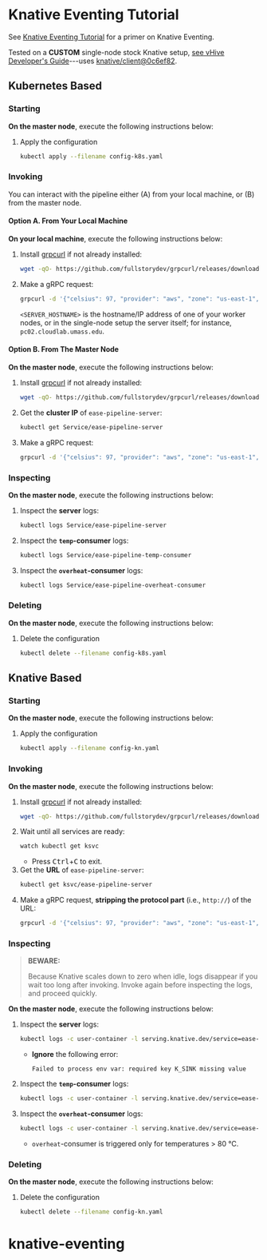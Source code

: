 # Knative Eventing Tutorial
See [Knative Eventing Tutorial](/docs/knative/eventing.md) for a primer on Knative Eventing.

Tested on a **CUSTOM** single-node stock Knative setup, [see vHive Developer's Guide](https://github.com/vhive-serverless/vhive/blob/main/docs/developers_guide.md#testing-stock-knative-images)---uses [knative/client@0c6ef82](https://github.com/knative/client/commit/0c6ef82a56654c9c7677a3d1059f74440324b27c).

## Kubernetes Based
### Starting
**On the master node**, execute the following instructions below:
1. Apply the configuration
   ```bash
   kubectl apply --filename config-k8s.yaml
   ```

### Invoking
You can interact with the pipeline either (A) from your local machine, or (B) from the master node.

#### Option A. From Your Local Machine
**On your local machine**, execute the following instructions below: 
1. Install [grpcurl](https://github.com/fullstorydev/grpcurl/releases) if not already installed:
   ```bash
   wget -qO- https://github.com/fullstorydev/grpcurl/releases/download/v1.8.1/grpcurl_1.8.1_linux_x86_64.tar.gz | sudo tar -C /usr/bin/ -xz grpcurl 
   ```
2. Make a gRPC request:
   ```bash
   grpcurl -d '{"celsius": 97, "provider": "aws", "zone": "us-east-1", "machine": "monet"}' -plaintext <SERVER_HOSTNAME>:30002 TempReader.ReadTemp
   ```

   `<SERVER_HOSTNAME>` is the hostname/IP address of one of your worker nodes, or in the single-node setup the server itself; for instance, `pc02.cloudlab.umass.edu`.

#### Option B. From The Master Node
**On the master node**, execute the following instructions below:
1. Install [grpcurl](https://github.com/fullstorydev/grpcurl/releases) if not already installed:
   ```bash
   wget -qO- https://github.com/fullstorydev/grpcurl/releases/download/v1.8.1/grpcurl_1.8.1_linux_x86_64.tar.gz | sudo tar -C /usr/bin/ -xz grpcurl 
   ```
2. Get the **cluster IP** of `ease-pipeline-server`:
   ```bash
   kubectl get Service/ease-pipeline-server
   ```
3. Make a gRPC request:
   ```bash
   grpcurl -d '{"celsius": 97, "provider": "aws", "zone": "us-east-1", "machine": "monet"}' -plaintext <CLUSTER IP>:80 TempReader.ReadTemp
   ```

### Inspecting
**On the master node**, execute the following instructions below:
1. Inspect the **server** logs:
   ```bash
   kubectl logs Service/ease-pipeline-server
   ```
2. Inspect the **`temp`-consumer** logs:
   ```bash
   kubectl logs Service/ease-pipeline-temp-consumer
   ```
3. Inspect the **`overheat`-consumer** logs:
   ```bash
   kubectl logs Service/ease-pipeline-overheat-consumer
   ```

### Deleting
**On the master node**, execute the following instructions below:
1. Delete the configuration
   ```bash
   kubectl delete --filename config-k8s.yaml
   ```

## Knative Based
### Starting
**On the master node**, execute the following instructions below:
1. Apply the configuration
   ```bash
   kubectl apply --filename config-kn.yaml
   ```

### Invoking
**On the master node**, execute the following instructions below:
1. Install [grpcurl](https://github.com/fullstorydev/grpcurl/releases) if not already installed:
   ```bash
   wget -qO- https://github.com/fullstorydev/grpcurl/releases/download/v1.8.1/grpcurl_1.8.1_linux_x86_64.tar.gz | sudo tar -C /usr/bin/ -xz grpcurl 
   ```
2. Wait until all services are ready:
   ```bash
   watch kubectl get ksvc
   ```
   - Press <kbd>Ctrl</kbd>+<kbd>C</kbd> to exit.
2. Get the **URL** of `ease-pipeline-server`:
   ```bash
   kubectl get ksvc/ease-pipeline-server
   ```
2. Make a gRPC request, **stripping the protocol part** (i.e., `http://`) of the URL:
   ```bash
   grpcurl -d '{"celsius": 97, "provider": "aws", "zone": "us-east-1", "machine": "monet"}' -plaintext <URL>:80 TempReader.ReadTemp
   ```

### Inspecting
> **BEWARE:**
>
> Because Knative scales down to zero when idle, logs disappear if you wait too long after invoking. Invoke again before inspecting the logs, and proceed quickly.

**On the master node**, execute the following instructions below:
1. Inspect the **server** logs:
   ```bash
   kubectl logs -c user-container -l serving.knative.dev/service=ease-pipeline-server
   ```
   - **Ignore** the following error:
      ```
      Failed to process env var: required key K_SINK missing value
      ```
2. Inspect the **`temp`-consumer** logs:
   ```bash
   kubectl logs -c user-container -l serving.knative.dev/service=ease-pipeline-temp-consumer
   ```
3. Inspect the **`overheat`-consumer** logs:
   ```bash
   kubectl logs -c user-container -l serving.knative.dev/service=ease-pipeline-overheat-consumer
   ```
   - `overheat`-consumer is triggered only for temperatures > 80 °C.

### Deleting
**On the master node**, execute the following instructions below:
1. Delete the configuration
   ```bash
   kubectl delete --filename config-kn.yaml
   ```
# knative-eventing
